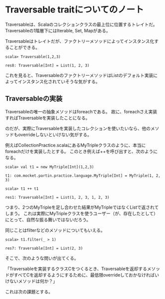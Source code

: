 # Traversable traitについてのノート

Traversableは、Scalaのコレクションクラスの最上位に位置するトレイトだ。
Traversableの1階層下にはIterable, Set, Mapがある。

Traversableはトレイトだが、ファクトリーメソッドによってインスタンス化することができる。

`scala> Traversable(1,2,3)`

`res8: Traversable[Int] = List(1, 2, 3)`

 これを見ると、TraversableのファクトリーメソッドはListのデフォルト実装によってインスタンス化されていそうな気がする。

## Traversableの実装

 Traversableの唯一の抽象メソッドはforeachである。
 故に、foreachさえ実装すればTraversableを実装したことになる。

 のだが、実際にTraversableを実装したコレクションを使いたいなら、他のメソッドもoverrideしないといけない気がする。

 例えばCollectionPractice.scalaにあるMyTripleクラスのように、本当にforeachだけを実装したとする。
 このとき例えば++を呼び出すと、次のようになる。


`scala> val t1 = new MyTriple[Int](1,2,3)`

`t1: com.mocket.partin.practice.language.MyTriple[Int] = MyTriple(1, 2, 3)`

`scala> t1 ++ t1`

`res1: Traversable[Int] = List(1, 2, 3, 1, 2, 3)`

つまり、2つのMyTripleを足し合わせた結果がMyTripleではなくListで返されてしまう。
これは実際にMyTripleクラスを使うユーザー（が、存在したとして）にとって、自然な振る舞いではないだろう。

同じことはfilterなどのメソッドについてもいえる。

`scala> t1.filter(_ > 1)`

`res7: Traversable[Int] = List(2, 3)`

 そこで、次のような問いが出てくる。

 「Traversableを実装するクラスCをつくるとき、Traversableを返却するメソッドがすべてCを返却するようにするために、最低限overrideしておかなければいけないメソッドは何か？」

 これは次の課題とする。